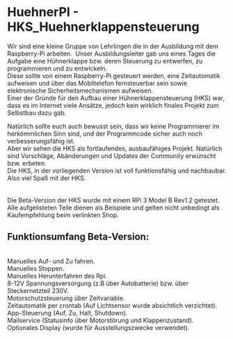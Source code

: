 # HuehnerPI - HKS_Huehnerklappensteuerung
    
Wir sind eine kleine Gruppe von Lehrlingen die in der Ausbildung mit dem Raspberry-Pi arbeiten.  
Unser Ausbildungsleiter gab uns eines Tages die Aufgabe eine Hühnerklappe bzw. deren Steuerung zu entwerfen, zu programmieren und zu entwickeln.   
Diese sollte von einem Raspberry-Pi gesteuert werden, eine Zeitautomatik aufweisen und über das Mobiltelefon fernsteuerbar sein sowie elektronische Sicherheitsmechanismen aufweisen.   
Einer der Gründe für den Aufbau einer Hühnerklappensteuerung (HKS) war, dass es im Internet viele Ansätze, jedoch kein wirklich finales Projekt zum Selbstbau dazu gab.  

Natürlich sollte euch auch bewusst sein, dass wir keine Programmierer im herkömmlichen Sinn sind, und der Programmcode sicher auch noch verbesserungsfähig ist.    
Aber wir sehen die HKS als fortlaufendes, ausbaufähiges Projekt. Natürlich sind Vorschläge, Abänderungen und Updates der Community erwünscht bzw. erbeten.   
Die HKS, in der vorliegenden Version ist voll funktionsfähig und nachbaubar.   
Also viel Spaß mit der HKS.   
    
    
Die Beta-Version der HKS wurde mit einem RPi 3 Model B Rev1.2 getestet.    
Alle aufgelisteten Teile dienen als Beispiele und gelten nicht unbedingt als Kaufempfehlung beim verlinkten Shop. 
     
     
## Funktionsumfang Beta-Version:    
    
Manuelles Auf- und Zu fahren.   
Manuelles Stoppen.   
Manuelles Herunterfahren des Rpi.   
8-12V Spannungsversorgung (z.B über Autobatterie) bzw. über Steckernetzteil 230V.   
Motorschutzsteuerung über Zeitvariable.   
Zeitautomatik per crontab (Auf Lichtsensor wurde absichtlich verzichtet).   
App-Steuerung (Auf, Zu, Halt, Shutdown).   
Mailservice (Statusinfo über Motorstörung und Klappenzustand).   
Optionales Display (wurde für Ausstellungszwecke verwendet).   
